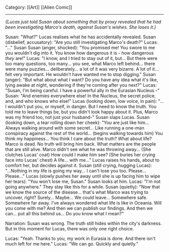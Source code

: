 Category: [[Art]] [[Alien Comic]]
___
*{Lucas just told Susan about something that by proxy revealed that he had been investigating Marco's death, against Susan's wishes. She loses it.}*

Susan: "What?"
Lucas realises what he has accidentally revealed. 
Susan (disbelief, accusatory): "Are you still investigating Marco's death?"
Lucas: "..."
Susan
Susan (anger, shocked): "You promised me! You swore to me you wouldn't dig into it. You know how dangerous it is - how dangerous *they* are!"
Lucas: "I know, and I tried to stay out of it, but... But there were too many questions, too many... you see, what Marco left behind... there were many puzzles... deliberately... a lot of it was very bizarre. A lot of it... felt very important. He wouldn't have wanted me to stop digging."
Susan (anger): "But what about what *I* want? Do you have any idea what it's like, lying awake at night, wondering if they're coming after you next?"
Lucas: "Susan, I'm being careful. I have a powerful ally in the Eurasian Nucleus -" 
Susan: "And enemies everywhere else! In the Nucleus, the secret police, and, and who knows who else!"
Lucas (looking down, low voice, in pain): "... I wouldn't put you, or myself, in danger. But I need to know the truth. You told me to leave things be, but you didn't look happy about it. Plus, Marco was my friend too, not just your husband-"
Susan slaps Lucas. 
Susan (looking down, a tear rolling down her cheek): "You are just like him... Always walking around with some secret... Like running a one-man conspiracy against the rest of the world... (begins walking towards him) You think my happiness... You think I care about the truth? What about life? Marco is dead. No truth will bring him back. What matters are the people that are still alive. Marco didn't see what he was throwing away... (She clutches Lucas' coat) How could I make him see? (She buries her crying face into Lucas' chest) A life... with me..."
Lucas raises his hands, about to comfort her, but decides against it.
Susan (still crying, hugging Lucas): "...Nothing in my life is going my way... I can't lose you too. Please... Please..."
Lucas (slowly pushes her away until she is up facing him to wipe her tears): "You won't lose me, Susan." 
Susan looks at him.
Lucas: "I'm not going anywhere." 
They stay like this for a while. 
Susan (quietly): "Now that we know the source of the disease... that's what Marco was trying to uncover, right? Surely... Maybe... We could leave... Somewhere safe. Somewhere far away. I've always wondered what life is like in Oceania. Will you come with me? And then we can publish our findings. And then we can... put all this behind us... Do you know what I mean?"

Narration: Susan was wrong. The truth still hides within the city's darkness. But in this moment for Lucas, there was only one right choice. 

Lucas: "Yeah. Thanks to you, my work in Eurasia is done. And there isn't much left for me here."
Lucas: "We can go. Quickly and quietly."

